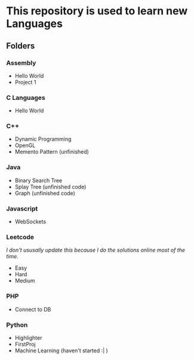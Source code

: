 #   This repository is used to learn new Languages
##  Folders

### Assembly
- Hello World
- Project 1

### C Languages
- Hello World

### C++
- Dynamic Programming
- OpenGL
- Memento Pattern (unfinished)

### Java
- Binary Search Tree
- Splay Tree (unfinished code)
- Graph (unfinished code)

### Javascript
- WebSockets

### Leetcode
_I don't ususally update this because I do the solutions online most of the time._
- Easy
- Hard
- Medium

### PHP
- Connect to DB

### Python
- Highlighter
- FirstProj
- Machine Learning (haven't started :| )



